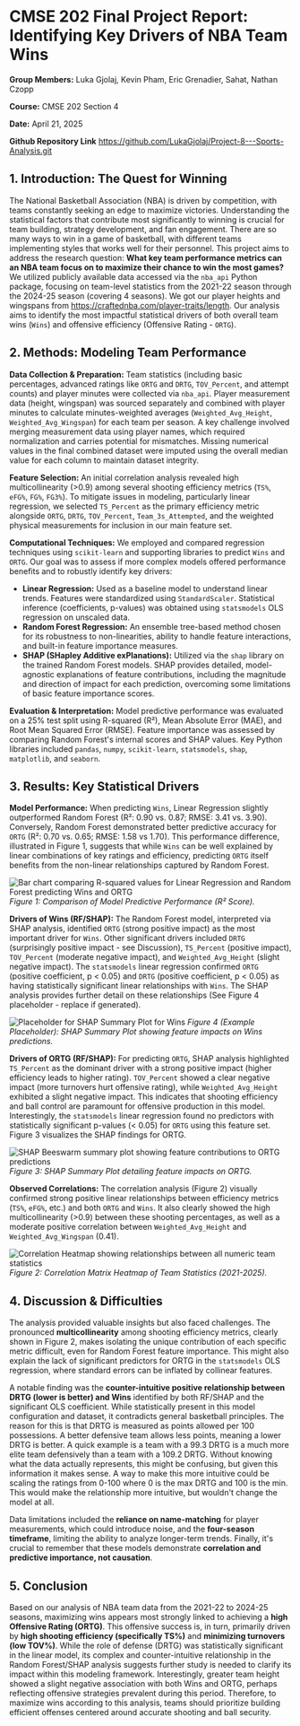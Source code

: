 # CMSE 202 Final Project Report: Identifying Key Drivers of NBA Team Wins

**Group Members:** Luka Gjolaj, Kevin Pham, Eric Grenadier, Sahat, Nathan Czopp

**Course:** CMSE 202 Section 4

**Date:** April 21, 2025

**Github Repository Link** https://github.com/LukaGjolaj/Project-8---Sports-Analysis.git

## 1. Introduction: The Quest for Winning

The National Basketball Association (NBA) is driven by competition, with teams constantly seeking an edge to maximize victories. Understanding the statistical factors that contribute most significantly to winning is crucial for team building, strategy development, and fan engagement. There are so many ways to win in a game of basketball, with different teams implementing styles that works well for their personnel. This project aims to address the research question: **What key team performance metrics can an NBA team focus on to maximize their chance to win the most games?** We utilized publicly available data accessed via the `nba_api` Python package, focusing on team-level statistics from the 2021-22 season through the 2024-25 season (covering 4 seasons). We got our player heights and wingspans from https://craftednba.com/player-traits/length. Our analysis aims to identify the most impactful statistical drivers of both overall team wins (`Wins`) and offensive efficiency (Offensive Rating - `ORTG`).

## 2. Methods: Modeling Team Performance

**Data Collection & Preparation:** Team statistics (including basic percentages, advanced ratings like `ORTG` and `DRTG`, `TOV_Percent`, and attempt counts) and player minutes were collected via `nba_api`. Player measurement data (height, wingspan) was sourced separately and combined with player minutes to calculate minutes-weighted averages (`Weighted_Avg_Height`, `Weighted_Avg_Wingspan`) for each team per season. A key challenge involved merging measurement data using player names, which required normalization and carries potential for mismatches. Missing numerical values in the final combined dataset were imputed using the overall median value for each column to maintain dataset integrity.

**Feature Selection:** An initial correlation analysis revealed high multicollinearity (>0.9) among several shooting efficiency metrics (`TS%`, `eFG%`, `FG%`, `FG3%`). To mitigate issues in modeling, particularly linear regression, we selected `TS_Percent` as the primary efficiency metric alongside `ORTG`, `DRTG`, `TOV_Percent`, `Team_3s_Attempted`, and the weighted physical measurements for inclusion in our main feature set.

**Computational Techniques:** We employed and compared regression techniques using `scikit-learn` and supporting libraries to predict `Wins` and `ORTG`. Our goal was to assess if more complex models offered performance benefits and to robustly identify key drivers:
* **Linear Regression:** Used as a baseline model to understand linear trends. Features were standardized using `StandardScaler`. Statistical inference (coefficients, p-values) was obtained using `statsmodels` OLS regression on unscaled data.
* **Random Forest Regression:** An ensemble tree-based method chosen for its robustness to non-linearities, ability to handle feature interactions, and built-in feature importance measures.
* **SHAP (SHapley Additive exPlanations):** Utilized via the `shap` library on the trained Random Forest models. SHAP provides detailed, model-agnostic explanations of feature contributions, including the magnitude and direction of impact for each prediction, overcoming some limitations of basic feature importance scores.

**Evaluation & Interpretation:** Model predictive performance was evaluated on a 25% test split using R-squared (R²), Mean Absolute Error (MAE), and Root Mean Squared Error (RMSE). Feature importance was assessed by comparing Random Forest's internal scores and SHAP values. Key Python libraries included `pandas`, `numpy`, `scikit-learn`, `statsmodels`, `shap`, `matplotlib`, and `seaborn`.

## 3. Results: Key Statistical Drivers

**Model Performance:** When predicting `Wins`, Linear Regression slightly outperformed Random Forest (R²: 0.90 vs. 0.87; RMSE: 3.41 vs. 3.90). Conversely, Random Forest demonstrated better predictive accuracy for `ORTG` (R²: 0.70 vs. 0.65; RMSE: 1.58 vs 1.70). This performance difference, illustrated in Figure 1, suggests that while `Wins` can be well explained by linear combinations of key ratings and efficiency, predicting `ORTG` itself benefits from the non-linear relationships captured by Random Forest.

![Bar chart comparing R-squared values for Linear Regression and Random Forest predicting Wins and ORTG](figures/model_performance_comparison.png)
*Figure 1: Comparison of Model Predictive Performance (R² Score).*

**Drivers of Wins (RF/SHAP):** The Random Forest model, interpreted via SHAP analysis, identified `ORTG` (strong positive impact) as the most important driver for `Wins`. Other significant drivers included `DRTG` (surprisingly positive impact - see Discussion), `TS_Percent` (positive impact), `TOV_Percent` (moderate negative impact), and `Weighted_Avg_Height` (slight negative impact). The `statsmodels` linear regression confirmed `ORTG` (positive coefficient, p < 0.05) and `DRTG` (positive coefficient, p < 0.05) as having statistically significant linear relationships with `Wins`. The SHAP analysis provides further detail on these relationships (See Figure 4 placeholder - replace if generated).

![Placeholder for SHAP Summary Plot for Wins](figures/shap_beeswarm_Wins.png)
*Figure 4 (Example Placeholder): SHAP Summary Plot showing feature impacts on Wins predictions.*

**Drivers of ORTG (RF/SHAP):** For predicting `ORTG`, SHAP analysis highlighted `TS_Percent` as the dominant driver with a strong positive impact (higher efficiency leads to higher rating). `TOV_Percent` showed a clear negative impact (more turnovers hurt offensive rating), while `Weighted_Avg_Height` exhibited a slight negative impact. This indicates that shooting efficiency and ball control are paramount for offensive production in this model. Interestingly, the `statsmodels` linear regression found no predictors with statistically significant p-values (< 0.05) for `ORTG` using this feature set. Figure 3 visualizes the SHAP findings for ORTG.

![SHAP Beeswarm summary plot showing feature contributions to ORTG predictions](figures/shap_beeswarm_ORTG.png)
*Figure 3: SHAP Summary Plot detailing feature impacts on ORTG.*

**Observed Correlations:** The correlation analysis (Figure 2) visually confirmed strong positive linear relationships between efficiency metrics (`TS%`, `eFG%`, etc.) and both `ORTG` and `Wins`. It also clearly showed the high multicollinearity (>0.9) between these shooting percentages, as well as a moderate positive correlation between `Weighted_Avg_Height` and `Weighted_Avg_Wingspan` (0.41).

![Correlation Heatmap showing relationships between all numeric team statistics](figures/correlation_heatmap.png)
*Figure 2: Correlation Matrix Heatmap of Team Statistics (2021-2025).*

## 4. Discussion & Difficulties

The analysis provided valuable insights but also faced challenges. The pronounced **multicollinearity** among shooting efficiency metrics, clearly shown in Figure 2, makes isolating the unique contribution of each specific metric difficult, even for Random Forest feature importance. This might also explain the lack of significant predictors for ORTG in the `statsmodels` OLS regression, where standard errors can be inflated by collinear features.

A notable finding was the **counter-intuitive positive relationship between DRTG (lower is better) and Wins** identified by both RF/SHAP and the significant OLS coefficient. While statistically present in this model configuration and dataset, it contradicts general basketball principles. The reason for this is that DRTG is measured as points allowed per 100 possessions. A better defensive team allows less points, meaning a lower DRTG is better. A quick example is a team with a 99.3 DRTG is a much more elite team defensively than a team with a 109.2 DRTG. 
Without knowing what the data actually represents, this might be confusing, but given this information it makes sense. A way to make this more intuitive could be scaling the ratings from 0-100 where 0 is the max DRTG and 100 is the min. This would make the relationship more intuitive, but wouldn't change the model at all.

Data limitations included the **reliance on name-matching** for player measurements, which could introduce noise, and the **four-season timeframe**, limiting the ability to analyze longer-term trends. Finally, it's crucial to remember that these models demonstrate **correlation and predictive importance, not causation**.

## 5. Conclusion

Based on our analysis of NBA team data from the 2021-22 to 2024-25 seasons, maximizing wins appears most strongly linked to achieving a **high Offensive Rating (ORTG)**. This offensive success is, in turn, primarily driven by **high shooting efficiency (specifically TS%)** and **minimizing turnovers (low TOV%)**. While the role of defense (DRTG) was statistically significant in the linear model, its complex and counter-intuitive relationship in the Random Forest/SHAP analysis suggests further study is needed to clarify its impact within this modeling framework. Interestingly, greater team height showed a slight negative association with both Wins and ORTG, perhaps reflecting offensive strategies prevalent during this period. Therefore, to maximize wins according to this analysis, teams should prioritize building efficient offenses centered around accurate shooting and ball security.
